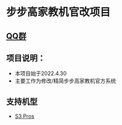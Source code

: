 # 步步高家教机官改项目

## [QQ群](https://jq.qq.com/?_wv=1027&k=XEqlOslZ)

## 项目说明：
- 本项目始于2022.4.30
- 主要工作为修改/精简步步高家教机官方系统
  
##  支持机型
- [S3 Pros](S3Pros.md)

